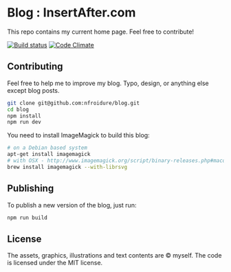# Blog : InsertAfter.com

This repo contains my current home page. Feel free to contribute!

[![Build status](https://api.travis-ci.org/nfroidure/blog.svg)](https://travis-ci.org/nfroidure/blog) [![Code Climate](https://codeclimate.com/github/nfroidure/blog.svg)](https://codeclimate.com/github/nfroidure/blog)

## Contributing

Feel free to help me to improve my blog. Typo, design, or anything else except
 blog posts.

```sh
git clone git@github.com:nfroidure/blog.git
cd blog
npm install
npm run dev
```

You need to install ImageMagick to build this blog:
```sh
# on a Debian based system
apt-get install imagemagick
# with OSX - http://www.imagemagick.org/script/binary-releases.php#macosx
brew install imagemagick --with-librsvg
```

## Publishing
To publish a new version of the blog, just run:
```sh
npm run build
```

## License
The assets, graphics, illustrations and text contents are © myself. The
 code is licensed under the MIT license.
